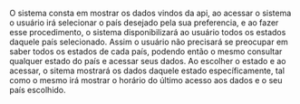 O sistema consta em mostrar os dados vindos da api, ao acessar o sistema o usuário irá selecionar o país desejado pela sua preferencia, e 
ao fazer esse procedimento, o sistema disponibilizará ao usuário todos os estados daquele país selecionado. 
Assim o usuário não precisará se preocupar em saber todos os estados de cada país, podendo então o mesmo consultar qualquer estado do país e acessar seus dados. 
Ao escolher o estado e ao acessar, o sitema mostrará os dados daquele estado específicamente, tal como o mesmo irá mostrar o horário do último acesso aos dados e o seu país escolhido. 
